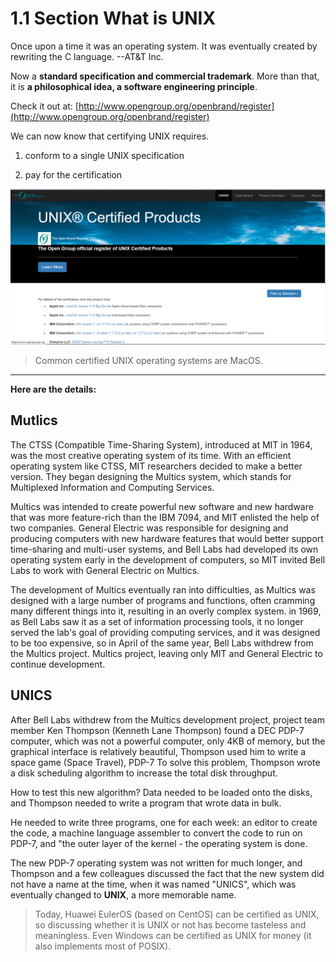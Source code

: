 # 1.1 Section What is UNIX

Once upon a time it was an operating system. It was eventually created by rewriting the C language. --AT&T Inc.

Now a **standard specification and commercial trademark**. More than that, it is **a philosophical idea, a software engineering principle**.

Check it out at: [http://www.opengroup.org/openbrand/register](http://www.opengroup.org/openbrand/register)

We can now know that certifying UNIX requires.

1. conform to a single UNIX specification

2. pay for the certification

![](../.gitbook/assets/图片1.png)

>Common certified UNIX operating systems are MacOS.

----

**Here are the details:**

## Mutlics

The CTSS (Compatible Time-Sharing System), introduced at MIT in 1964, was the most creative operating system of its time. With an efficient operating system like CTSS, MIT researchers decided to make a better version. They began designing the Multics system, which stands for Multiplexed Information and Computing Services.

Multics was intended to create powerful new software and new hardware that was more feature-rich than the IBM 7094, and MIT enlisted the help of two companies. General Electric was responsible for designing and producing computers with new hardware features that would better support time-sharing and multi-user systems, and Bell Labs had developed its own operating system early in the development of computers, so MIT invited Bell Labs to work with General Electric on Multics.

The development of Multics eventually ran into difficulties, as Multics was designed with a large number of programs and functions, often cramming many different things into it, resulting in an overly complex system. in 1969, as Bell Labs saw it as a set of information processing tools, it no longer served the lab's goal of providing computing services, and it was designed to be too expensive, so in April of the same year, Bell Labs withdrew from the Multics project. Multics project, leaving only MIT and General Electric to continue development.

## UNICS

After Bell Labs withdrew from the Multics development project, project team member Ken Thompson (Kenneth Lane Thompson) found a DEC PDP-7 computer, which was not a powerful computer, only 4KB of memory, but the graphical interface is relatively beautiful, Thompson used him to write a space game (Space Travel), PDP-7 To solve this problem, Thompson wrote a disk scheduling algorithm to increase the total disk throughput.

How to test this new algorithm? Data needed to be loaded onto the disks, and Thompson needed to write a program that wrote data in bulk.

He needed to write three programs, one for each week: an editor to create the code, a machine language assembler to convert the code to run on PDP-7, and "the outer layer of the kernel - the operating system is done.

The new PDP-7 operating system was not written for much longer, and Thompson and a few colleagues discussed the fact that the new system did not have a name at the time, when it was named "UNICS", which was eventually changed to **UNIX**, a more memorable name.

> Today, Huawei EulerOS (based on CentOS) can be certified as UNIX, so discussing whether it is UNIX or not has become tasteless and meaningless. Even Windows can be certified as UNIX for money (it also implements most of POSIX).
